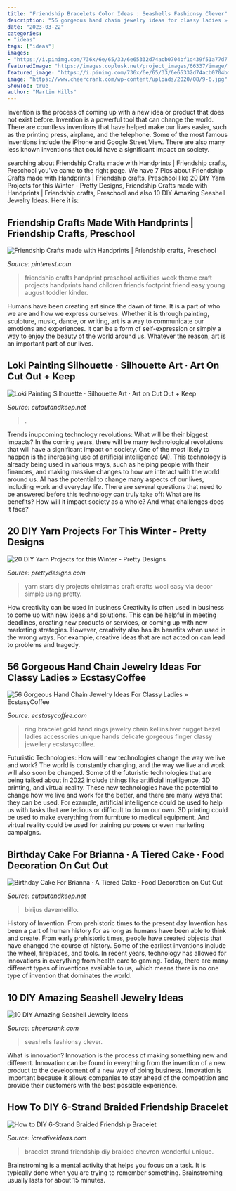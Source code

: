```yaml
---
title: "Friendship Bracelets Color Ideas : Seashells Fashionsy Clever"
description: "56 gorgeous hand chain jewelry ideas for classy ladies » ecstasycoffee"
date: "2023-03-22"
categories:
- "ideas"
tags: ["ideas"]
images:
- "https://i.pinimg.com/736x/6e/65/33/6e65332d74acb0704bf1d439f51a77d7.jpg"
featuredImage: "https://images.coplusk.net/project_images/66337/image/full_birthday_cake_005_1283726237.jpg"
featured_image: "https://i.pinimg.com/736x/6e/65/33/6e65332d74acb0704bf1d439f51a77d7.jpg"
image: "https://www.cheercrank.com/wp-content/uploads/2020/08/9-6.jpg"
ShowToc: true
author: "Martin Hills"
---
```



Invention is the process of coming up with a new idea or product that does not exist before. Invention is a powerful tool that can change the world. There are countless inventions that have helped make our lives easier, such as the printing press, airplane, and the telephone. Some of the most famous inventions include the iPhone and Google Street View. There are also many less known inventions that could have a significant impact on society.

	

		
searching about Friendship Crafts made with Handprints | Friendship crafts, Preschool you've came to the right page. We have 7 Pics about Friendship Crafts made with Handprints | Friendship crafts, Preschool like 20 DIY Yarn Projects for this Winter - Pretty Designs, Friendship Crafts made with Handprints | Friendship crafts, Preschool and also 10 DIY Amazing Seashell Jewelry Ideas. Here it is:
		
    
## Friendship Crafts Made With Handprints | Friendship Crafts, Preschool

<img loading=lazy src="https://i.pinimg.com/736x/6e/65/33/6e65332d74acb0704bf1d439f51a77d7.jpg" onerror="this.onerror=null;this.src='https://tse4.mm.bing.net/th?id=OIP.SyfHS8RsS2CxQdyHjZ0pjAAAAA&amp;pid=15.1';" alt="Friendship Crafts made with Handprints | Friendship crafts, Preschool">

_Source: pinterest.com_

>friendship crafts handprint preschool activities week theme craft projects handprints hand children friends footprint friend easy young august toddler kinder. 

	

Humans have been creating art since the dawn of time. It is a part of who we are and how we express ourselves. Whether it is through painting, sculpture, music, dance, or writing, art is a way to communicate our emotions and experiences. It can be a form of self-expression or simply a way to enjoy the beauty of the world around us. Whatever the reason, art is an important part of our lives.

    
## Loki Painting Silhouette · Silhouette Art · Art On Cut Out + Keep

<img loading=lazy src="https://images.coplusk.net/project_images/173340/image/full_101923_2F2014-05-19-205412-IMG-20140507-02412.jpg" onerror="this.onerror=null;this.src='https://tse2.mm.bing.net/th?id=OIP.OsxOLcuFoxcsvj0Xc3xFYQHaJ4&amp;pid=15.1';" alt="Loki Painting Silhouette · Silhouette Art · Art on Cut Out + Keep">

_Source: cutoutandkeep.net_

>. 

	

Trends inupcoming technology revolutions: What will be their biggest impacts?
In the coming years, there will be many technological revolutions that will have a significant impact on society. One of the most likely to happen is the increasing use of artificial intelligence (AI). This technology is already being used in various ways, such as helping people with their finances, and making massive changes to how we interact with the world around us. AI has the potential to change many aspects of our lives, including work and everyday life. There are several questions that need to be answered before this technology can truly take off: What are its benefits? How will it impact society as a whole? And what challenges does it face?

    
## 20 DIY Yarn Projects For This Winter - Pretty Designs

<img loading=lazy src="http://www.prettydesigns.com/wp-content/uploads/2015/11/Yarn-Stars.jpg" onerror="this.onerror=null;this.src='https://tse3.mm.bing.net/th?id=OIP.j1ZofXLDzNR1WU457ijW5AHaQL&amp;pid=15.1';" alt="20 DIY Yarn Projects for this Winter - Pretty Designs">

_Source: prettydesigns.com_

>yarn stars diy projects christmas craft crafts wool easy via decor simple using pretty. 

	

How creativity can be used in business
Creativity is often used in business to come up with new ideas and solutions. This can be helpful in meeting deadlines, creating new products or services, or coming up with new marketing strategies. However, creativity also has its benefits when used in the wrong ways. For example, creative ideas that are not acted on can lead to problems and tragedy.

    
## 56 Gorgeous Hand Chain Jewelry Ideas For Classy Ladies » EcstasyCoffee

<img loading=lazy src="https://i0.wp.com/www.ecstasycoffee.com/wp-content/uploads/2016/12/Hand-Chain-Jewelry-Ideas10-1.jpg?resize=600%2C900" onerror="this.onerror=null;this.src='https://tse4.mm.bing.net/th?id=OIP.K955KkLaP550EvFlIADShwHaLH&amp;pid=15.1';" alt="56 Gorgeous Hand Chain Jewelry Ideas For Classy Ladies » EcstasyCoffee">

_Source: ecstasycoffee.com_

>ring bracelet gold hand rings jewelry chain kellinsilver nugget bezel ladies accessories unique hands delicate gorgeous finger classy jewellery ecstasycoffee. 

	

Futuristic Technologies: How will new technologies change the way we live and work?
The world is constantly changing, and the way we live and work will also soon be changed. Some of the futuristic technologies that are being talked about in 2022 include things like artificial intelligence, 3D printing, and virtual reality. These new technologies have the potential to change how we live and work for the better, and there are many ways that they can be used. For example, artificial intelligence could be used to help us with tasks that are tedious or difficult to do on our own. 3D printing could be used to make everything from furniture to medical equipment. And virtual reality could be used for training purposes or even marketing campaigns.

    
## Birthday Cake For Brianna · A Tiered Cake · Food Decoration On Cut Out

<img loading=lazy src="https://images.coplusk.net/project_images/66337/image/full_birthday_cake_005_1283726237.jpg" onerror="this.onerror=null;this.src='https://tse2.mm.bing.net/th?id=OIP.ZYtVfIGGkZt-5ubXQjFN0wHaJD&amp;pid=15.1';" alt="Birthday Cake For Brianna · A Tiered Cake · Food Decoration on Cut Out">

_Source: cutoutandkeep.net_

>birijus davemelillo. 

	

History of Invention: From prehistoric times to the present day
Invention has been a part of human history for as long as humans have been able to think and create. From early prehistoric times, people have created objects that have changed the course of history. Some of the earliest inventions include the wheel, fireplaces, and tools. In recent years, technology has allowed for innovations in everything from health care to gaming. Today, there are many different types of inventions available to us, which means there is no one type of invention that dominates the world.

    
## 10 DIY Amazing Seashell Jewelry Ideas

<img loading=lazy src="https://www.cheercrank.com/wp-content/uploads/2020/08/9-6.jpg" onerror="this.onerror=null;this.src='https://tse2.mm.bing.net/th?id=OIP.6Z2sT6PM34xo3PxLb6z0bAHaLH&amp;pid=15.1';" alt="10 DIY Amazing Seashell Jewelry Ideas">

_Source: cheercrank.com_

>seashells fashionsy clever. 

	

What is innovation?
Innovation is the process of making something new and different. Innovation can be found in everything from the invention of a new product to the development of a new way of doing business. Innovation is important because it allows companies to stay ahead of the competition and provide their customers with the best possible experience.

    
## How To DIY 6-Strand Braided Friendship Bracelet

<img loading=lazy src="http://www.icreativeideas.com/wp-content/uploads/2014/07/How-to-DIY-6-Strand-Braided-Friendship-Bracelet-5.jpg" onerror="this.onerror=null;this.src='https://tse4.mm.bing.net/th?id=OIP.NkW7MMAuzwm_p1mYU8bDKgHaJ4&amp;pid=15.1';" alt="How to DIY 6-Strand Braided Friendship Bracelet">

_Source: icreativeideas.com_

>bracelet strand friendship diy braided chevron wonderful unique. 

	

Brainstroming is a mental activity that helps you focus on a task. It is typically done when you are trying to remember something. Brainstroming usually lasts for about 15 minutes.

